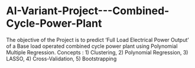 # AI-Variant-Project---Combined-Cycle-Power-Plant
The objective of the Project is to predict ‘Full Load Electrical Power Output’ of a Base load operated combined cycle power plant using Polynomial Multiple Regression. Concepts : 1) Clustering, 2) Polynomial Regression, 3) LASSO, 4) Cross-Validation, 5) Bootstrapping
